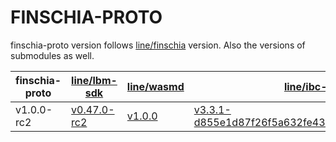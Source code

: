 # FINSCHIA-PROTO

finschia-proto version follows [line/finschia](https://github.com/line/finschia) version. Also the versions of submodules as well.

| finschia-proto | [line/lbm-sdk](https://github.com/line/lbm-sdk)                 | [line/wasmd](https://github.com/line/wasmd)         | [line/ibc-go](https://github.com/line/ibc-go)                                                                                   | [line/finschia](https://github.com/line/finschia)              |
| -------------- | --------------------------------------------------------------- | --------------------------------------------------- | ------------------------------------------------------------------------------------------------------------------------------- | -------------------------------------------------------------- |
| v1.0.0-rc2     | [v0.47.0-rc2](https://github.com/line/lbm-sdk/tree/v0.47.0-rc2) | [v1.0.0](https://github.com/line/wasmd/tree/v0.1.0) | [v3.3.1-d855e1d87f26f5a632fe43e6c58f8f7e6bc47bdf](https://github.com/line/ibc-go/tree/d855e1d87f26f5a632fe43e6c58f8f7e6bc47bdf) | [v1.0.0-rc2](https://github.com/line/finschia/tree/v1.0.0-rc2) |
